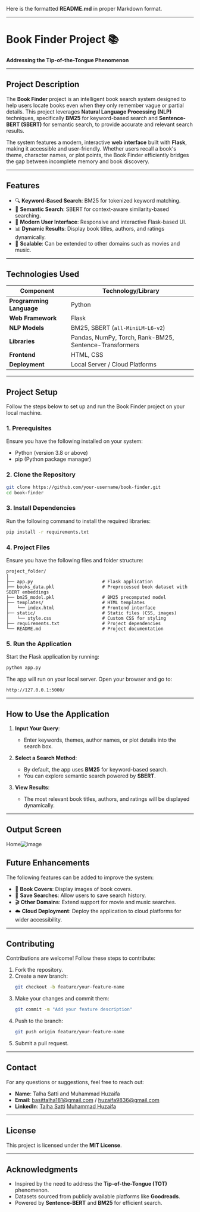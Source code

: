 Here is the formatted **README.md** in proper Markdown format.

---

# **Book Finder Project** 📚  
**Addressing the Tip-of-the-Tongue Phenomenon**  

---

## **Project Description**  
The **Book Finder** project is an intelligent book search system designed to help users locate books even when they only remember vague or partial details. This project leverages **Natural Language Processing (NLP)** techniques, specifically **BM25** for keyword-based search and **Sentence-BERT (SBERT)** for semantic search, to provide accurate and relevant search results.  

The system features a modern, interactive **web interface** built with **Flask**, making it accessible and user-friendly. Whether users recall a book's theme, character names, or plot points, the Book Finder efficiently bridges the gap between incomplete memory and book discovery.  


---

## **Features**  
- 🔍 **Keyword-Based Search**: BM25 for tokenized keyword matching.  
- 🤖 **Semantic Search**: SBERT for context-aware similarity-based searching.  
- 🎨 **Modern User Interface**: Responsive and interactive Flask-based UI.  
- 📊 **Dynamic Results**: Display book titles, authors, and ratings dynamically.  
- 🚀 **Scalable**: Can be extended to other domains such as movies and music.  

---

## **Technologies Used**  

| **Component**             | **Technology/Library**         |  
|---------------------------|--------------------------------|  
| **Programming Language**  | Python                        |  
| **Web Framework**         | Flask                         |  
| **NLP Models**            | BM25, SBERT (`all-MiniLM-L6-v2`) |  
| **Libraries**             | Pandas, NumPy, Torch, Rank-BM25, Sentence-Transformers |  
| **Frontend**              | HTML, CSS                     |  
| **Deployment**            | Local Server / Cloud Platforms |  

---

## **Project Setup**  

Follow the steps below to set up and run the Book Finder project on your local machine.  

### **1. Prerequisites**  
Ensure you have the following installed on your system:  
- Python (version 3.8 or above)  
- pip (Python package manager)  

### **2. Clone the Repository**  
```bash
git clone https://github.com/your-username/book-finder.git
cd book-finder
```

### **3. Install Dependencies**  
Run the following command to install the required libraries:  
```bash
pip install -r requirements.txt
```

### **4. Project Files**  
Ensure you have the following files and folder structure:  
```plaintext
project_folder/
│
├── app.py                          # Flask application  
├── books_data.pkl                  # Preprocessed book dataset with SBERT embeddings  
├── bm25_model.pkl                  # BM25 precomputed model  
├── templates/                      # HTML templates  
│   └── index.html                  # Frontend interface  
├── static/                         # Static files (CSS, images)  
│   └── style.css                   # Custom CSS for styling  
├── requirements.txt                # Project dependencies  
└── README.md                       # Project documentation  
```

### **5. Run the Application**  
Start the Flask application by running:  
```bash
python app.py
```

The app will run on your local server. Open your browser and go to:  
```plaintext
http://127.0.0.1:5000/
```

---

## **How to Use the Application**  

1. **Input Your Query**:  
   - Enter keywords, themes, author names, or plot details into the search box.  

2. **Select a Search Method**:  
   - By default, the app uses **BM25** for keyword-based search.  
   - You can explore semantic search powered by **SBERT**.  

3. **View Results**:  
   - The most relevant book titles, authors, and ratings will be displayed dynamically.  

---
## **Output Screen** 

Home![image](https://github.com/user-attachments/assets/5e30e1a0-5e92-4bdd-8f93-dbf0fb04803a)


## **Future Enhancements**  
The following features can be added to improve the system:  
- 📸 **Book Covers**: Display images of book covers.  
- 🔖 **Save Searches**: Allow users to save search history.  
- 🎬 **Other Domains**: Extend support for movie and music searches.  
- ☁️ **Cloud Deployment**: Deploy the application to cloud platforms for wider accessibility.  

---

## **Contributing**  
Contributions are welcome! Follow these steps to contribute:  
1. Fork the repository.  
2. Create a new branch:  
   ```bash
   git checkout -b feature/your-feature-name
   ```  
3. Make your changes and commit them:  
   ```bash
   git commit -m "Add your feature description"
   ```  
4. Push to the branch:  
   ```bash
   git push origin feature/your-feature-name
   ```  
5. Submit a pull request.  

---

## **Contact**  
For any questions or suggestions, feel free to reach out:  
- **Name**: Talha Satti and Muhammad Huzaifa 
- **Email**: basittalha181@gmail.com / huzaifa9836@gmail.com 
- **LinkedIn**:
           [Talha Satti](https://www.linkedin.com/in/talha-satti786/)
           [Muhammad Huzaifa](https://www.linkedin.com/in/huzaifa105/)

---

## **License**  
This project is licensed under the **MIT License**.  

---

## **Acknowledgments**  
- Inspired by the need to address the **Tip-of-the-Tongue (TOT)** phenomenon.  
- Datasets sourced from publicly available platforms like **Goodreads**.  
- Powered by **Sentence-BERT** and **BM25** for efficient search.  

